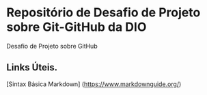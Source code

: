 # Repositório de Desafio de Projeto sobre Git-GitHub da DIO
Desafio de Projeto sobre GitHub

## Links Úteis.
[Sintax Básica Markdown] (https://www.markdownguide.org/)

